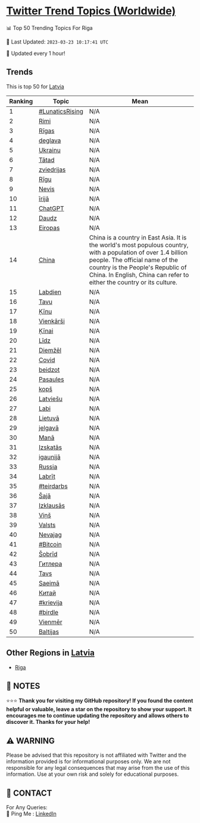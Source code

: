 [Twitter Trend Topics (Worldwide)](https://github.com/ErcinDedeoglu/Twitter-Trend-Topics)
==========


📊 Top 50 Trending Topics For Riga

📆 Last Updated: `2023-03-23 10:17:41 UTC`

🔧 Updated every 1 hour!


## Trends

This is top 50 for [Latvia](</Latvia>)

| Ranking | Topic | Mean |
| ------- | ------------ | ------------ |
| 1 | [#LunaticsRising](http://twitter.com/search?q=%23LunaticsRising) | N/A |
| 2 | [Rimi](http://twitter.com/search?q=Rimi) | N/A |
| 3 | [Rīgas](http://twitter.com/search?q=R%c4%abgas) | N/A |
| 4 | [deglava](http://twitter.com/search?q=deglava) | N/A |
| 5 | [Ukrainu](http://twitter.com/search?q=Ukrainu) | N/A |
| 6 | [Tātad](http://twitter.com/search?q=T%c4%81tad) | N/A |
| 7 | [zviedrijas](http://twitter.com/search?q=zviedrijas) | N/A |
| 8 | [Rīgu](http://twitter.com/search?q=R%c4%abgu) | N/A |
| 9 | [Nevis](http://twitter.com/search?q=Nevis) | N/A |
| 10 | [īrijā](http://twitter.com/search?q=%c4%abrij%c4%81) | N/A |
| 11 | [ChatGPT](http://twitter.com/search?q=ChatGPT) | N/A |
| 12 | [Daudz](http://twitter.com/search?q=Daudz) | N/A |
| 13 | [Eiropas](http://twitter.com/search?q=Eiropas) | N/A |
| 14 | [China](http://twitter.com/search?q=China) | China is a country in East Asia. It is the world's most populous country, with a population of over 1.4 billion people. The official name of the country is the People's Republic of China. In English, China can refer to either the country or its culture. |
| 15 | [Labdien](http://twitter.com/search?q=Labdien) | N/A |
| 16 | [Tavu](http://twitter.com/search?q=Tavu) | N/A |
| 17 | [Ķīnu](http://twitter.com/search?q=%c4%b6%c4%abnu) | N/A |
| 18 | [Vienkārši](http://twitter.com/search?q=Vienk%c4%81r%c5%a1i) | N/A |
| 19 | [Ķīnai](http://twitter.com/search?q=%c4%b6%c4%abnai) | N/A |
| 20 | [Līdz](http://twitter.com/search?q=L%c4%abdz) | N/A |
| 21 | [Diemžēl](http://twitter.com/search?q=Diem%c5%be%c4%93l) | N/A |
| 22 | [Covid](http://twitter.com/search?q=Covid) | N/A |
| 23 | [beidzot](http://twitter.com/search?q=beidzot) | N/A |
| 24 | [Pasaules](http://twitter.com/search?q=Pasaules) | N/A |
| 25 | [kopš](http://twitter.com/search?q=kop%c5%a1) | N/A |
| 26 | [Latviešu](http://twitter.com/search?q=Latvie%c5%a1u) | N/A |
| 27 | [Labi](http://twitter.com/search?q=Labi) | N/A |
| 28 | [Lietuvā](http://twitter.com/search?q=Lietuv%c4%81) | N/A |
| 29 | [jelgavā](http://twitter.com/search?q=jelgav%c4%81) | N/A |
| 30 | [Manā](http://twitter.com/search?q=Man%c4%81) | N/A |
| 31 | [Izskatās](http://twitter.com/search?q=Izskat%c4%81s) | N/A |
| 32 | [igaunijā](http://twitter.com/search?q=igaunij%c4%81) | N/A |
| 33 | [Russia](http://twitter.com/search?q=Russia) | N/A |
| 34 | [Labrīt](http://twitter.com/search?q=Labr%c4%abt) | N/A |
| 35 | [#teirdarbs](http://twitter.com/search?q=%23teirdarbs) | N/A |
| 36 | [Šajā](http://twitter.com/search?q=%c5%a0aj%c4%81) | N/A |
| 37 | [Izklausās](http://twitter.com/search?q=Izklaus%c4%81s) | N/A |
| 38 | [Viņš](http://twitter.com/search?q=Vi%c5%86%c5%a1) | N/A |
| 39 | [Valsts](http://twitter.com/search?q=Valsts) | N/A |
| 40 | [Nevajag](http://twitter.com/search?q=Nevajag) | N/A |
| 41 | [#Bitcoin](http://twitter.com/search?q=%23Bitcoin) | N/A |
| 42 | [Šobrīd](http://twitter.com/search?q=%c5%a0obr%c4%abd) | N/A |
| 43 | [Гитлера](http://twitter.com/search?q=%d0%93%d0%b8%d1%82%d0%bb%d0%b5%d1%80%d0%b0) | N/A |
| 44 | [Tavs](http://twitter.com/search?q=Tavs) | N/A |
| 45 | [Saeimā](http://twitter.com/search?q=Saeim%c4%81) | N/A |
| 46 | [Китай](http://twitter.com/search?q=%d0%9a%d0%b8%d1%82%d0%b0%d0%b9) | N/A |
| 47 | [#krievija](http://twitter.com/search?q=%23krievija) | N/A |
| 48 | [#birdle](http://twitter.com/search?q=%23birdle) | N/A |
| 49 | [Vienmēr](http://twitter.com/search?q=Vienm%c4%93r) | N/A |
| 50 | [Baltijas](http://twitter.com/search?q=Baltijas) | N/A |



## Other Regions in [Latvia](</Latvia>)

* [Riga](</Latvia/Riga.md>)



## 📝 NOTES

⭐⭐⭐ **Thank you for visiting my GitHub repository! If you found the content helpful or valuable, leave a star on the repository to show your support. It encourages me to continue updating the repository and allows others to discover it. Thanks for your help!**


## ⚠️ WARNING

Please be advised that this repository is not affiliated with Twitter and the information provided is for informational purposes only. We are not responsible for any legal consequences that may arise from the use of this information. Use at your own risk and solely for educational purposes.


## 📨 CONTACT

 For Any Queries:  
            🏓 Ping Me : [LinkedIn](https://www.linkedin.com/in/ercindedeoglu/)
